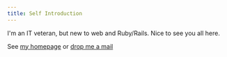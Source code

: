 ```yaml
---
title: Self Introduction
---
```

I'm an IT veteran, but new to web and Ruby/Rails. Nice to see you all here.

See [my homepage](http://mindhiking.info) or [drop me a mail](merlinran@gmail.com)
